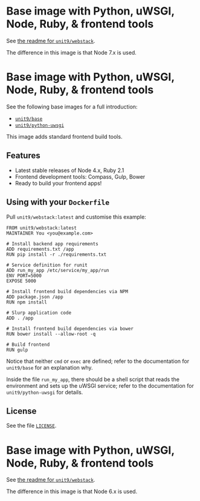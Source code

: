# Base image with Python, uWSGI, Node, Ruby, & frontend tools

See [the readme for `unit9/webstack`](/webstack).

The difference in this image is that Node 7.x is used.
# Base image with Python, uWSGI, Node, Ruby, & frontend tools

See the following base images for a full introduction:

- [`unit9/base`](https://github.com/unit9/docklabs/tree/master/base)
- [`unit9/python-uwsgi`](https://github.com/unit9/docklabs/tree/master/python-uwsgi)

This image adds standard frontend build tools.

## Features

- Latest stable releases of Node 4.x, Ruby 2.1
- Frontend development tools: Compass, Gulp, Bower
- Ready to build your frontend apps!

## Using with your `Dockerfile`

Pull `unit9/webstack:latest` and customise this example:

```
FROM unit9/webstack:latest
MAINTAINER You <you@example.com>

# Install backend app requirements
ADD requirements.txt /app
RUN pip install -r ./requirements.txt

# Service definition for runit
ADD run_my_app /etc/service/my_app/run
ENV PORT=5000
EXPOSE 5000

# Install frontend build dependencies via NPM
ADD package.json /app
RUN npm install

# Slurp application code
ADD . /app

# Install frontend build dependencies via bower
RUN bower install --allow-root -q

# Build frontend
RUN gulp

```

Notice that neither `cmd` or `exec` are defined; refer to the
documentation for `unit9/base` for an explanation why.

Inside the file `run_my_app`, there should be a shell script that
reads the environment and sets up the uWSGI service; refer to the
documentation for `unit9/python-uwsgi` for details.

## License

See the file [`LICENSE`](/LICENSE).
# Base image with Python, uWSGI, Node, Ruby, & frontend tools

See [the readme for `unit9/webstack`](/webstack).

The difference in this image is that Node 6.x is used.
